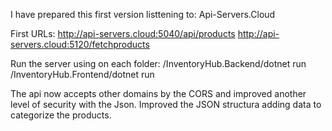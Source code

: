 I have prepared this first version listtening to: Api-Servers.Cloud

First URLs:
http://api-servers.cloud:5040/api/products
http://api-servers.cloud:5120/fetchproducts

Run the server using on each folder:
/InventoryHub.Backend/dotnet run
/InventoryHub.Frontend/dotnet run

The api now accepts other domains by the CORS and improved another level of security with the Json.
Improved the JSON structura adding data to categorize the products.